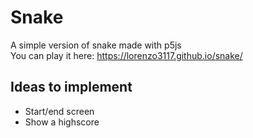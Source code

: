 # Snake
 A simple version of snake made with p5js  
 You can play it here: https://lorenzo3117.github.io/snake/
 
## Ideas to implement
 - Start/end screen
 - Show a highscore
